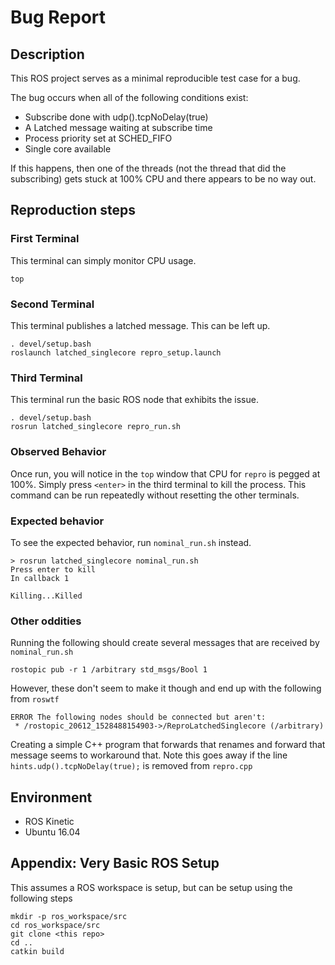# Bug Report

## Description
This ROS project serves as a minimal reproducible test case for a bug.

The bug occurs when all of the following conditions exist:
* Subscribe done with udp().tcpNoDelay(true)
* A Latched message waiting at subscribe time
* Process priority set at SCHED_FIFO
* Single core available

If this happens, then one of the threads (not the thread that did the subscribing) gets stuck at 100% CPU and there appears
to be no way out.


## Reproduction steps

### First Terminal
This terminal can simply monitor CPU usage.
```
top
```

### Second Terminal
This terminal publishes a latched message. This can be left up.
```
. devel/setup.bash
roslaunch latched_singlecore repro_setup.launch

```

### Third Terminal
This terminal run the basic ROS node that exhibits the issue.
```
. devel/setup.bash
rosrun latched_singlecore repro_run.sh
```


### Observed Behavior
Once run, you will notice in the `top` window that CPU for `repro` is pegged at 100%. Simply press `<enter>` in the
third terminal to kill the process. This command can be run repeatedly without resetting the other terminals.


### Expected behavior
To see the expected behavior, run `nominal_run.sh` instead.

```
> rosrun latched_singlecore nominal_run.sh
Press enter to kill
In callback 1

Killing...Killed
```


### Other oddities
Running the following should create several messages that are received by `nominal_run.sh`
```
rostopic pub -r 1 /arbitrary std_msgs/Bool 1
```
However, these don't seem to make it though and end up with the following from `roswtf`
```
ERROR The following nodes should be connected but aren't:
 * /rostopic_20612_1528488154903->/ReproLatchedSinglecore (/arbitrary)
```

Creating a simple C++ program that forwards that renames and forward that message seems to workaround that. Note this
goes away if the line `hints.udp().tcpNoDelay(true);` is removed from `repro.cpp`




## Environment
* ROS Kinetic
* Ubuntu 16.04


## Appendix: Very Basic ROS Setup
This assumes a ROS workspace is setup, but can be setup using the following steps

```
mkdir -p ros_workspace/src
cd ros_workspace/src
git clone <this repo>
cd ..
catkin build
```
